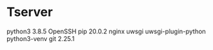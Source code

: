 # Tserver

python3 3.8.5
OpenSSH
pip 20.0.2
nginx
uwsgi
uwsgi-plugin-python
python3-venv
git 2.25.1
